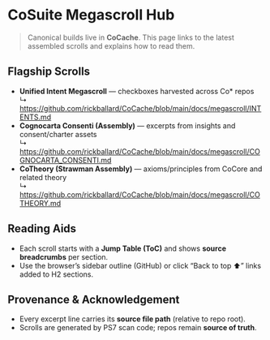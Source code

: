 # CoSuite Megascroll Hub

> Canonical builds live in **CoCache**. This page links to the latest assembled scrolls and explains how to read them.

## Flagship Scrolls
- **Unified Intent Megascroll** — checkboxes harvested across Co* repos  
  ↳ https://github.com/rickballard/CoCache/blob/main/docs/megascroll/INTENTS.md
- **Cognocarta Consenti (Assembly)** — excerpts from insights and consent/charter assets  
  ↳ https://github.com/rickballard/CoCache/blob/main/docs/megascroll/COGNOCARTA_CONSENTI.md
- **CoTheory (Strawman Assembly)** — axioms/principles from CoCore and related theory  
  ↳ https://github.com/rickballard/CoCache/blob/main/docs/megascroll/COTHEORY.md

## Reading Aids
- Each scroll starts with a **Jump Table (ToC)** and shows **source breadcrumbs** per section.
- Use the browser’s sidebar outline (GitHub) or click “Back to top ⬆” links added to H2 sections.

## Provenance & Acknowledgement
- Every excerpt line carries its **source file path** (relative to repo root).
- Scrolls are generated by PS7 scan code; repos remain **source of truth**.

<!-- XREF: {"title":"Megascroll Hub","type":"index","tags":["CoSteward","CoCache","megascroll"]} -->
